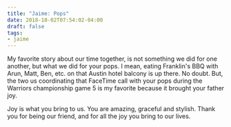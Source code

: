 ```yaml
---
title: "Jaime: Pops"
date: 2018-10-02T07:54:02-04:00
draft: false
tags:
- jaime
---
```


My favorite story about our time together, is not something we did for one another, but what we did for your pops. I mean, eating Franklin's BBQ with Arun, Matt, Ben, etc. on that Austin hotel balcony is up there. No doubt. But, the two us coordinating that FaceTime call with your pops during the Warriors championship game 5 is my favorite because it brought your father joy.

Joy is what you bring to us. You are amazing, graceful and stylish. Thank you for being our friend, and for all the joy you bring to our lives.

